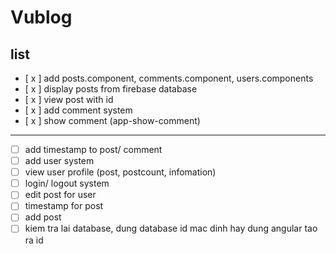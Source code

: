 # Vublog

## list

- [ x ] add posts.component, comments.component, users.components
- [ x ] display posts from firebase database
- [ x ] view post with id
- [ x ] add comment system
- [ x ] show comment (app-show-comment)

---
- [ ] add timestamp to post/ comment
- [ ] add user system
- [ ] view user profile (post, postcount, infomation)
- [ ] login/ logout system
- [ ] edit post for user
- [ ] timestamp for post
- [ ] add post
- [ ] kiem tra lai database, dung database id mac dinh hay dung angular tao ra id
